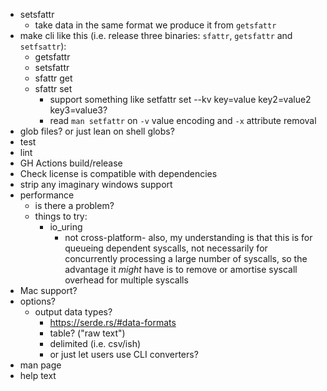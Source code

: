 - setsfattr
  - take data in the same format we produce it from `getsfattr`
- make cli like this (i.e. release three binaries: `sfattr`, `getsfattr` and `setfsattr`):
  - getsfattr
  - setsfattr
  - sfattr get
  - sfattr set
    - support something like setfattr set --kv key=value key2=value2 key3=value3?
    - read `man setfattr` on `-v` value encoding and `-x` attribute removal
- glob files? or just lean on shell globs?
- test
- lint
- GH Actions build/release
- Check license is compatible with dependencies
- strip any imaginary windows support
- performance
  - is there a problem?
  - things to try:
    - io_uring
      - not cross-platform- also, my understanding is that this is for queueing dependent syscalls,
          not necessarily for concurrently processing a large number of syscalls, so the advantage
          it *might* have is to remove or amortise syscall overhead for multiple syscalls
- Mac support?
- options?
  - output data types?
    - https://serde.rs/#data-formats
    - table? ("raw text")
    - delimited (i.e. csv/ish)
    - or just let users use CLI converters?
- man page
- help text
